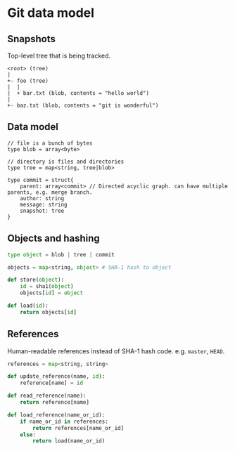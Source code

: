# Git data model

## Snapshots

Top-level tree that is being tracked.

```shell
<root> (tree)
|
+- foo (tree)
|  |
|  + bar.txt (blob, contents = "hello world")
|
+- baz.txt (blob, contents = "git is wonderful")
```

## Data model

```shell
// file is a bunch of bytes
type blob = array<byte>

// directory is files and directories
type tree = map<string, tree|blob>

type commit = struct{
    parent: array<commit> // Directed acyclic graph. can have multiple parents, e.g. merge branch.
    author: string
    message: string
    snapshot: tree
}
```

## Objects and hashing

```python
type object = blob | tree | commit

objects = map<string, object> # SHA-1 hash to object

def store(object):
    id = sha1(object)
    objects[id] = object

def load(id):
    return objects[id]
```

## References

Human-readable references instead of SHA-1 hash code. e.g. `master`, `HEAD`.

```python
references = map<string, string>

def update_reference(name, id):
    reference[name] = id

def read_reference(name):
    return reference[name]

def load_reference(name_or_id):
    if name_or_id in references:
        return references[name_or_id]
    else:
        return load(name_or_id)
```


